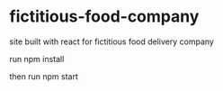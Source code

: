 # fictitious-food-company
site built with react for fictitious food delivery company

run 
npm install

then run
npm start